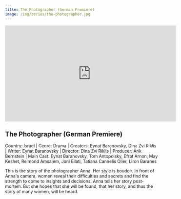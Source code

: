 ```yaml
---
title: The Photographer (German Premiere)
image: /img/series/the-photographer.jpg
---
```

<iframe width="560" height="315" src="https://player.vimeo.com/video/739379853" frameborder="0" allow="accelerometer; autoplay; encrypted-media; gyroscope; picture-in-picture" allowfullscreen></iframe>

## The Photographer (German Premiere)
Country: Israel | Genre: Drama | Creators: Eynat Baranovsky, Dina Zvi Riklis | Writer: Eynat Baranovsky | Director: Dina Zvi Riklis | Producer: Arik Bernstein | Main Cast: Eynat Baranovsky, Tom Antopolsky, Efrat Arnon, May Keshet, Reimond Amsalem, Joni Eilati, Tatiana Cannelis Olier, Liron Baranes

This is the story of the photographer Anna. Her style is boudoir. In front of Anna's camera, women reveal their difficulties and secrets and find the strength to come to insights and decisions. Anna tells her story post-mortem. But she hopes that she will be found, that her story, and thus the story of many women, will be heard.